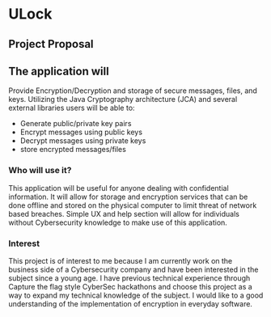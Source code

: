 # **ULock**

## Project Proposal

## The application will

 
Provide Encryption/Decryption and storage of secure messages, files, and keys.
Utilizing the Java Cryptography architecture (JCA) and several external libraries users will be able to:


- Generate public/private key pairs
- Encrypt messages using public keys
- Decrypt messages using private keys
- store encrypted messages/files

### Who will use it?
This application will be useful for anyone dealing with confidential information. It will allow for storage and 
encryption services that can be done offline and stored on the physical computer to limit threat of network based breaches. 
Simple UX and help section will allow for individuals without Cybersecurity knowledge to make use of this application.   

### Interest

This project is of interest to me because I am currently work on the business side of a Cybersecurity company and have
been interested in the subject since a young age. I have previous technical experience through Capture the flag style 
CyberSec hackathons and choose this project as a way to expand my technical knowledge of the subject. I would like to
a good understanding of the implementation of encryption in everyday software.

